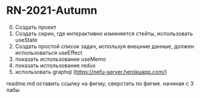 # RN-2021-Autumn
0. Создать проект
1. Создать скрин, где интерактивно изменяется стейты, использовать useState
2. Создать простой список задач, используя внешние данные, должен использоваться useEffect
3. показать использование useMemo
4. показать использование redux
5. использовать graphql (https://nefu-server.herokuapp.com/)

readme.md оставить ссылку на фигму, сверстать по фигме. начиная с 3 лабы
